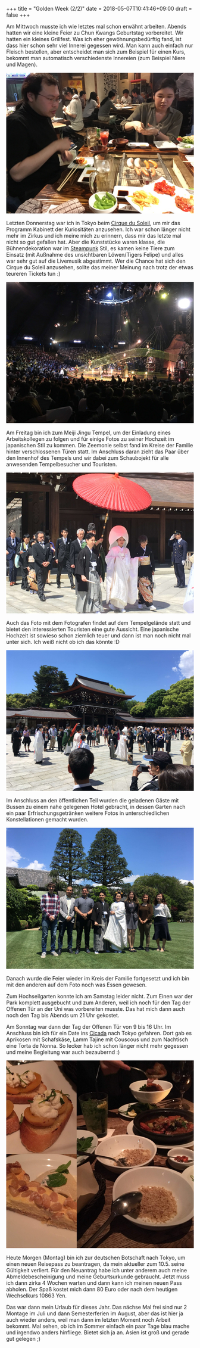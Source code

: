 +++
title = "Golden Week (2/2)"
date = 2018-05-07T10:41:46+09:00
draft = false
+++

Am Mittwoch musste ich wie letztes mal schon erwähnt arbeiten. Abends hatten wir
eine kleine Feier zu Chun Kwangs Geburtstag vorbereitet. Wir hatten ein kleines
Grillfest. Was ich eher gewöhnungsbedürftig fand, ist dass hier schon sehr viel
Innerei gegessen wird. Man kann auch einfach nur Fleisch bestellen, aber
entscheidet man sich zum Beispiel für einen Kurs, bekommt man automatisch
verschiedenste Innereien (zum Beispiel Niere und Magen).

![Geburtstag](/img/2018_05_07/birthday.jpg)

Letzten Donnerstag war ich in Tokyo beim [Cirque du Soleil], um mir das Programm
Kabinett der Kuriositäten anzusehen. Ich war schon länger nicht mehr im Zirkus
und ich meine mich zu erinnern, dass mir das letzte mal nicht so gut gefallen
hat. Aber die Kunststücke waren klasse, die Bühnendekoration war im [Steampunk]
Stil, es kamen keine Tiere zum Einsatz (mit Außnahme des unsichtbaren
Löwen/Tigers Felipe) und alles war sehr gut auf die Livemusik abgestimmt.
Wer die Chance hat sich den Cirque du Soleil anzusehen, sollte das meiner
Meinung nach trotz der etwas teureren Tickets tun :)

![Zirkus](/img/2018_05_07/circus.jpg)

Am Freitag bin ich zum Meiji Jingu Tempel, um der Einladung eines
Arbeitskollegen zu folgen und für einige Fotos zu seiner Hochzeit im japanischen
Stil zu kommen. Die Zeemonie selbst fand im Kreise der Familie hinter
verschlossenen Türen statt. Im Anschluss daran zieht das Paar über den Innenhof
des Tempels und wir dabei zum Schaubojekt für alle anwesenden Tempelbesucher und
Touristen.

![Hochzeit](/img/2018_05_07/wedding.jpg)

Auch das Foto mit dem Fotografen findet auf dem Tempelgelände statt
und bietet den interessierten Touristen eine gute Aussicht. Eine japanische
Hochzeit ist sowieso schon ziemlich teuer und dann ist man noch nicht mal unter
sich. Ich weiß nicht ob ich das könnte :D

![Touristen](/img/2018_05_07/tourists.jpg)

Im Anschluss an den öffentlichen Teil wurden die geladenen Gäste mit Bussen zu
einem nahe gelegenen Hotel gebracht, in dessen Garten nach ein paar
Erfrischungsgetränken weitere Fotos in unterschiedlichen Konstellationen gemacht
wurden.

![Festgesellschaft](/img/2018_05_07/after_party.jpg)

Danach wurde die Feier wieder im Kreis der Familie fortgesetzt und ich bin mit
den anderen auf dem Foto noch was Essen gewesen.

Zum Hochseilgarten konnte ich am Samstag leider nicht. Zum Einen war der Park
komplett ausgebucht und zum Anderen, weil ich noch für den Tag der Offenen Tür
an der Uni was vorbereiten musste. Das hat mich dann auch noch den Tag bis
Abends um 21 Uhr gekostet.

Am Sonntag war dann der Tag der Offenen Tür von 9 bis 16 Uhr. Im Anschluss bin
ich für ein Date ins [Cicada] nach Tokyo gefahren. Dort gab es Aprikosen mit
Schafskäse, Lamm Tajine mit Couscous und zum Nachtisch eine Torta de Nonna. So
lecker hab ich schon länger nicht mehr gegessen und meine Begleitung war auch
bezaubernd :)

![Abendessen](/img/2018_05_07/dinner.jpg)

Heute Morgen (Montag) bin ich zur deutschen Botschaft nach Tokyo, um einen neuen
Reisepass zu beantragen, da mein aktueller zum 10.5. seine Gültigkeit verliert.
Für den Neuantrag habe ich unter anderem auch meine Abmeldebescheinigung und
meine Geburtsurkunde gebraucht. Jetzt muss ich dann zirka 4 Wochen warten und
dann kann ich meinen neuen Pass abholen. Der Spaß kostet mich dann 80 Euro oder
nach dem heutigen Wechselkurs 10863 Yen.

Das war dann mein Urlaub für dieses Jahr. Das nächse Mal frei sind nur 2 Montage
im Juli und dann Semesterferien im August, aber das ist hier ja auch wieder
anders, weil man dann im letzten Moment noch Arbeit bekommt. Mal sehen, ob ich
im Sommer einfach ein paar Tage blau mache und irgendwo anders hinfliege. Bietet
sich ja an. Asien ist groß und gerade gut gelegen ;)

<!-- Links: -->
[Cirque du Soleil]: https://www.cirquedusoleil.com/kurios
[Steampunk]: https://de.wikipedia.org/wiki/Steampunk
[Cicada]: https://www.tysons.jp/cicada/en/

